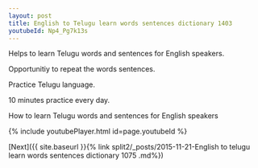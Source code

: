 ```yaml
---
layout: post
title: English to Telugu learn words sentences dictionary 1403 
youtubeId: Np4_Pg7k13s
---
```

 
 
Helps to learn Telugu words and sentences for English speakers.

Opportunitiy to repeat the words sentences. 

Practice Telugu language. 
 
10 minutes practice every day. 
 
How to learn Telugu words and sentences for English speakers 
 
{% include youtubePlayer.html id=page.youtubeId %}
 
 
[Next]({{ site.baseurl }}{% link  split2/_posts/2015-11-21-English to telugu learn words sentences dictionary 1075 .md%})
 
